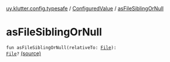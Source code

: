 [uy.klutter.config.typesafe](../index.md) / [ConfiguredValue](index.md) / [asFileSiblingOrNull](.)


# asFileSiblingOrNull
<code>fun asFileSiblingOrNull(relativeTo: [File](http://docs.oracle.com/javase/6/docs/api/java/io/File.html)): [File](http://docs.oracle.com/javase/6/docs/api/java/io/File.html)?</code> [(source)](https://github.com/kohesive/klutter/blob/master/config-typesafe-jdk6/src/main/kotlin/uy/klutter/config/typesafe/TypesafeConfig_Ext.kt#L46)<br/>

